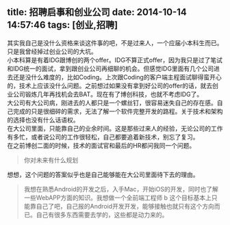title: 招聘启事和创业公司
date: 2014-10-14 14:57:46
tags: [创业,招聘]
---
其实我自己是没什么资格来谈这件事的吧，不是过来人，一个应届小本科生而已。只是我曾经掉过创业公司的大坑。  
小本科算是有着IDG跟博创的两个offer。IDG不算正式offer，因为我只是过了笔试和IDG统一的面试，拿到跟创业公司再细聊的机会。但感觉IDG里面有几个公司进去还是没什么难度的，比如Coding。上次跟Coding的客户端主程面试聊得蛮开心的，技术上应该没什么问题。之前想过如果没有拿到好公司的offer的话，就去创业公司锻炼几年再找机会去BAT。现在有了博创科技，也就不考虑IDG了。  
大公司有大公司病，刚进去的人都只是一个螺丝钉，很容易迷失自己的存在感。自己完成的只是很细碎的需求，无法了解一个软件完整开发的路程。关于技术和架构的选择也没有什么话语权。  
在大公司里面，只能靠自己的业余时间。这是那些过来人的经验，无论公司的工作有多忙，或者说公司的工作很轻松，自己都要追着新技术，别忘了复习。  
在之前博创二面的时候，技术的面试官和最后的HR都问我同一个问题。  
> 你对未来有什么规划

想想，这个问题的答案似乎也是自己能够能在大公司里面待下去的理由。  
> 我想在熟悉Android的开发之后，入手Mac，开始iOS的开发，同时也了解一些WebAPP方面的知识。我想做一个全前端工程师
b 
这个目标基本上只能靠自己了吧，自己报的Android开发开发，能够接触也就只有这个方向而已。自己有很多东西需要去学的，这些都是动力来的。


[1]: http://www.v2ex.com/t/138602